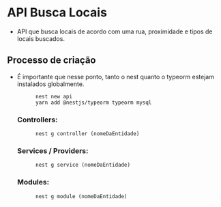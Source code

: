 # API Busca Locais

- API que busca locais de acordo com uma rua, proximidade e tipos de locais buscados.

## Processo de criação

- É importante que nesse ponto, tanto o nest quanto o typeorm estejam instalados globalmente.

            nest new api
            yarn add @nestjs/typeorm typeorm mysql

  ### Controllers:

            nest g controller (nomeDaEntidade)

  ### Services / Providers:

            nest g service (nomeDaEntidade)

  ### Modules:

            nest g module (nomeDaEntidade)
